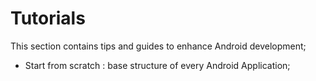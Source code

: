 # Tutorials
This section contains tips and guides to enhance Android development;

- Start from scratch : base structure of every Android Application;
